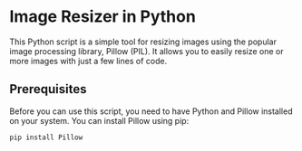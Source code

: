 # Image Resizer in Python

This Python script is a simple tool for resizing images using the popular image processing library, Pillow (PIL). It allows you to easily resize one or more images with just a few lines of code.

## Prerequisites

Before you can use this script, you need to have Python and Pillow installed on your system. You can install Pillow using pip:

```bash
pip install Pillow
